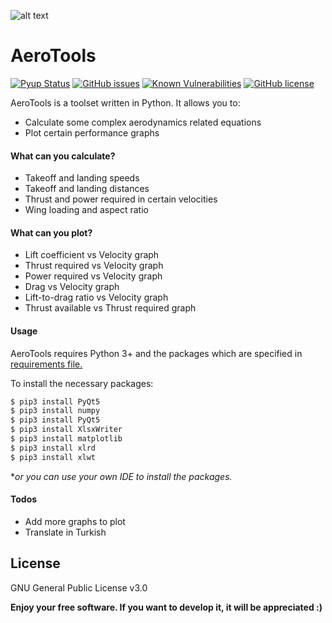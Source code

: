 ![alt text](https://raw.githubusercontent.com/umutaktepe/AeroTools/master/icons/AeroToolsHeader.png "AeroTools")

# AeroTools

[![Pyup Status](https://pyup.io/repos/github/umutaktepe/AeroTools/shield.svg?t=1572373789737)](https://pyup.io/account/repos/github/umutaktepe/AeroTools/) [![GitHub issues](https://img.shields.io/github/issues/umutaktepe/AeroTools)](https://github.com/umutaktepe/AeroTools/issues) [![Known Vulnerabilities](https://snyk.io/test/github/umutaktepe/AeroTools/badge.svg?targetFile=requirements.txt)](https://snyk.io/test/github/umutaktepe/AeroTools?targetFile=requirements.txt) [![GitHub license](https://img.shields.io/github/license/umutaktepe/AeroTools)](https://github.com/umutaktepe/AeroTools/blob/master/LICENSE)

AeroTools is a toolset written in Python. It allows you to:

  - Calculate some complex aerodynamics related equations
  - Plot certain performance graphs

#### What can you calculate?
  - Takeoff and landing speeds
  - Takeoff and landing distances
  - Thrust and power required in certain velocities
  - Wing loading and aspect ratio

#### What can you plot?
  - Lift coefficient vs Velocity graph
  - Thrust required vs Velocity graph
  - Power required vs Velocity graph
  - Drag vs Velocity graph
  - Lift-to-drag ratio vs Velocity graph
  - Thrust available vs Thrust required graph

#### Usage

AeroTools requires Python 3+ and the packages which are specified in [requirements file.](/requirements.txt "Required Python Packages")

To install the necessary packages:

```sh
$ pip3 install PyQt5
$ pip3 install numpy
$ pip3 install PyQt5
$ pip3 install XlsxWriter
$ pip3 install matplotlib
$ pip3 install xlrd
$ pip3 install xlwt
```
**or you can use your own IDE to install the packages.*

#### Todos

 - Add more graphs to plot
 - Translate in Turkish

License
----

GNU General Public License v3.0

**Enjoy your free software. If you want to develop it, it will be appreciated :)**
